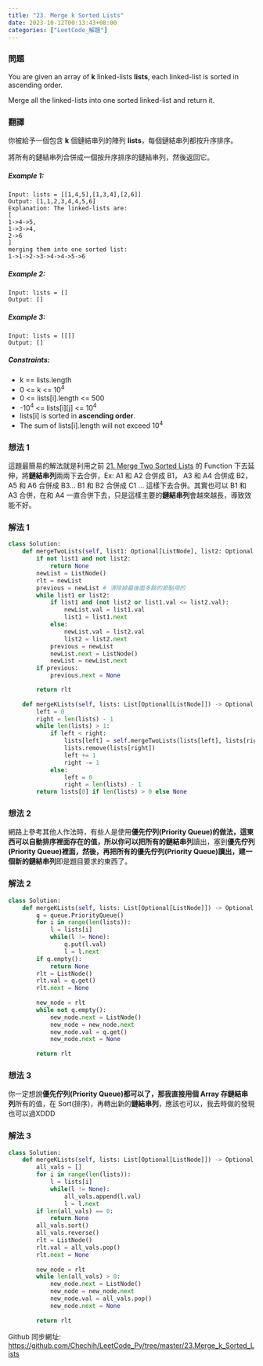 ```yaml
---
title: "23. Merge k Sorted Lists"
date: 2023-10-12T00:13:43+08:00
categories: ["LeetCode_解題"]
---
```

### 問題
You are given an array of **k** linked-lists **lists**, each linked-list is sorted in ascending order.

Merge all the linked-lists into one sorted linked-list and return it.
 ### 翻譯
你被給予一個包含 **k** 個鏈結串列的陣列 **lists**，每個鏈結串列都按升序排序。

將所有的鏈結串列合併成一個按升序排序的鏈結串列，然後返回它。
##### Example 1:
    Input: lists = [[1,4,5],[1,3,4],[2,6]]
    Output: [1,1,2,3,4,4,5,6]
    Explanation: The linked-lists are:
    [
    1->4->5,
    1->3->4,
    2->6
    ]
    merging them into one sorted list:
    1->1->2->3->4->4->5->6
##### Example 2:
    Input: lists = []
    Output: []
##### Example 3:
    Input: lists = [[]]
    Output: []

##### Constraints:
- k == lists.length
- 0 <= k <= 10<sup>4</sup>
- 0 <= lists[i].length <= 500
- -10<sup>4</sup> <= lists[i][j] <= 10<sup>4</sup>
- lists[i] is sorted in **ascending order**.
- The sum of lists[i].length will not exceed 10<sup>4</sup>

### 想法 1
這題最簡易的解法就是利用之前 [21. Merge Two Sorted Lists](https://github.com/Chechih/LeetCode_Py/tree/master/21.Merge_Two_Sorted_Lists) 的 Function 下去延伸，將**鏈結串列**兩兩下去合併，Ex: A1 和 A2 合併成 B1， A3 和 A4 合併成 B2， A5 和 A6 合併成 B3... B1 和 B2 合併成 C1 ... 這樣下去合併。其實也可以 B1 和 A3 合併，在和 A4 一直合併下去，只是這樣主要的**鏈結串列**會越來越長，導致效能不好。
### 解法 1
```python
class Solution:
    def mergeTwoLists(self, list1: Optional[ListNode], list2: Optional[ListNode]) -> Optional[ListNode]:
        if not list1 and not list2:
            return None
        newList = ListNode()
        rlt = newList
        previous = newList # 清除掉最後面多餘的節點用的
        while list1 or list2:
            if list1 and (not list2 or list1.val <= list2.val):
                newList.val = list1.val
                list1 = list1.next
            else:
                newList.val = list2.val
                list2 = list2.next
            previous = newList
            newList.next = ListNode()
            newList = newList.next
        if previous:
            previous.next = None

        return rlt
    
    def mergeKLists(self, lists: List[Optional[ListNode]]) -> Optional[ListNode]:
        left = 0
        right = len(lists) - 1
        while len(lists) > 1:
            if left < right:
                lists[left] = self.mergeTwoLists(lists[left], lists[right])
                lists.remove(lists[right])
                left += 1
                right -= 1
            else:
                left = 0
                right = len(lists) - 1
        return lists[0] if len(lists) > 0 else None 
```
### 想法 2
網路上參考其他人作法時，有些人是使用**優先佇列(Priority Queue)**的做法，這東西可以自動排序裡面存在的值，所以你可以把所有的**鏈結串列**讀出，塞到**優先佇列(Priority Queue)**裡面，然後，再把所有的**優先佇列(Priority Queue)**讀出，建一個新的**鏈結串列**即是題目要求的東西了。
### 解法 2
```python
class Solution:
    def mergeKLists(self, lists: List[Optional[ListNode]]) -> Optional[ListNode]:
        q = queue.PriorityQueue()
        for i in range(len(lists)):
            l = lists[i]
            while(l != None):
                q.put(l.val)
                l = l.next
        if q.empty():
            return None
        rlt = ListNode()
        rlt.val = q.get()
        rlt.next = None
    
        new_node = rlt
        while not q.empty():
            new_node.next = ListNode()
            new_node = new_node.next
            new_node.val = q.get()
            new_node.next = None
        
        return rlt
```
### 想法 3
你一定想說**優先佇列(Priority Queue)**都可以了，那我直接用個 Array 存**鏈結串列**所有的值，在 Sort(排序)，再轉出新的**鏈結串列**，應該也可以，我去時做的發現也可以過XDDD
### 解法 3
```python
class Solution:
    def mergeKLists(self, lists: List[Optional[ListNode]]) -> Optional[ListNode]:
        all_vals = []
        for i in range(len(lists)):
            l = lists[i]
            while(l != None):
                all_vals.append(l.val)
                l = l.next
        if len(all_vals) == 0:
            return None
        all_vals.sort()
        all_vals.reverse()
        rlt = ListNode()
        rlt.val = all_vals.pop()
        rlt.next = None
    
        new_node = rlt
        while len(all_vals) > 0:
            new_node.next = ListNode()
            new_node = new_node.next
            new_node.val = all_vals.pop()
            new_node.next = None
        
        return rlt
```

Github 同步網址:  
https://github.com/Chechih/LeetCode_Py/tree/master/23.Merge_k_Sorted_Lists